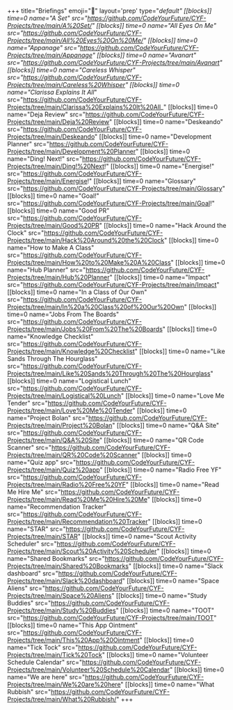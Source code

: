 +++
title="Briefings"
emoji="💼"
layout='prep'
type="_default"
[[blocks]]
time=0
name="A Set"
src="https://github.com/CodeYourFuture/CYF-Projects/tree/main/A%20Set/"
[[blocks]]
time=0
name="All Eyes On Me"
src="https://github.com/CodeYourFuture/CYF-Projects/tree/main/All%20Eyes%20On%20Me/"
[[blocks]]
time=0
name="Appanage"
src="https://github.com/CodeYourFuture/CYF-Projects/tree/main/Appanage"
[[blocks]]
time=0
name="Avanart"
src="https://github.com/CodeYourFuture/CYF-Projects/tree/main/Avanart"
[[blocks]]
time=0
name="Careless Whisper"
src="https://github.com/CodeYourFuture/CYF-Projects/tree/main/Careless%20Whisper"
[[blocks]]
time=0
name="Clarissa Explains It All_"
src="https://github.com/CodeYourFuture/CYF-Projects/tree/main/Clarissa%20Explains%20It%20All_"
[[blocks]]
time=0
name="Deja Review"
src="https://github.com/CodeYourFuture/CYF-Projects/tree/main/Deja%20Review"
[[blocks]]
time=0
name="Deskeando"
src="https://github.com/CodeYourFuture/CYF-Projects/tree/main/Deskeando"
[[blocks]]
time=0
name="Development Planner"
src="https://github.com/CodeYourFuture/CYF-Projects/tree/main/Development%20Planner"
[[blocks]]
time=0
name="Ding! Next!"
src="https://github.com/CodeYourFuture/CYF-Projects/tree/main/Ding!%20Next!"
[[blocks]]
time=0
name="Energise!"
src="https://github.com/CodeYourFuture/CYF-Projects/tree/main/Energise!"
[[blocks]]
time=0
name="Glossary"
src="https://github.com/CodeYourFuture/CYF-Projects/tree/main/Glossary"
[[blocks]]
time=0
name="Goal!"
src="https://github.com/CodeYourFuture/CYF-Projects/tree/main/Goal!"
[[blocks]]
time=0
name="Good PR"
src="https://github.com/CodeYourFuture/CYF-Projects/tree/main/Good%20PR"
[[blocks]]
time=0
name="Hack Around the Clock"
src="https://github.com/CodeYourFuture/CYF-Projects/tree/main/Hack%20Around%20the%20Clock"
[[blocks]]
time=0
name="How to Make A Class"
src="https://github.com/CodeYourFuture/CYF-Projects/tree/main/How%20to%20Make%20A%20Class"
[[blocks]]
time=0
name="Hub Planner"
src="https://github.com/CodeYourFuture/CYF-Projects/tree/main/Hub%20Planner"
[[blocks]]
time=0
name="Impact"
src="https://github.com/CodeYourFuture/CYF-Projects/tree/main/Impact"
[[blocks]]
time=0
name="In a Class of Our Own"
src="https://github.com/CodeYourFuture/CYF-Projects/tree/main/In%20a%20Class%20of%20Our%20Own"
[[blocks]]
time=0
name="Jobs From The Boards"
src="https://github.com/CodeYourFuture/CYF-Projects/tree/main/Jobs%20From%20The%20Boards"
[[blocks]]
time=0
name="Knowledge Checklist"
src="https://github.com/CodeYourFuture/CYF-Projects/tree/main/Knowledge%20Checklist"
[[blocks]]
time=0
name="Like Sands Through The Hourglass"
src="https://github.com/CodeYourFuture/CYF-Projects/tree/main/Like%20Sands%20Through%20The%20Hourglass"
[[blocks]]
time=0
name="Logistical Lunch"
src="https://github.com/CodeYourFuture/CYF-Projects/tree/main/Logistical%20Lunch"
[[blocks]]
time=0
name="Love Me Tender"
src="https://github.com/CodeYourFuture/CYF-Projects/tree/main/Love%20Me%20Tender"
[[blocks]]
time=0
name="Project Bolan"
src="https://github.com/CodeYourFuture/CYF-Projects/tree/main/Project%20Bolan"
[[blocks]]
time=0
name="Q&A Site"
src="https://github.com/CodeYourFuture/CYF-Projects/tree/main/Q&A%20Site"
[[blocks]]
time=0
name="QR Code Scanner"
src="https://github.com/CodeYourFuture/CYF-Projects/tree/main/QR%20Code%20Scanner"
[[blocks]]
time=0
name="Quiz app"
src="https://github.com/CodeYourFuture/CYF-Projects/tree/main/Quiz%20app"
[[blocks]]
time=0
name="Radio Free YF"
src="https://github.com/CodeYourFuture/CYF-Projects/tree/main/Radio%20Free%20YF"
[[blocks]]
time=0
name="Read Me Hire Me"
src="https://github.com/CodeYourFuture/CYF-Projects/tree/main/Read%20Me%20Hire%20Me"
[[blocks]]
time=0
name="Recommendation Tracker"
src="https://github.com/CodeYourFuture/CYF-Projects/tree/main/Recommendation%20Tracker"
[[blocks]]
time=0
name="STAR"
src="https://github.com/CodeYourFuture/CYF-Projects/tree/main/STAR"
[[blocks]]
time=0
name="Scout Activity Scheduler"
src="https://github.com/CodeYourFuture/CYF-Projects/tree/main/Scout%20Activity%20Scheduler"
[[blocks]]
time=0
name="Shared Bookmarks"
src="https://github.com/CodeYourFuture/CYF-Projects/tree/main/Shared%20Bookmarks"
[[blocks]]
time=0
name="Slack dashboard"
src="https://github.com/CodeYourFuture/CYF-Projects/tree/main/Slack%20dashboard"
[[blocks]]
time=0
name="Space Aliens"
src="https://github.com/CodeYourFuture/CYF-Projects/tree/main/Space%20Aliens"
[[blocks]]
time=0
name="Study Buddies"
src="https://github.com/CodeYourFuture/CYF-Projects/tree/main/Study%20Buddies"
[[blocks]]
time=0
name="TOOT"
src="https://github.com/CodeYourFuture/CYF-Projects/tree/main/TOOT"
[[blocks]]
time=0
name="This App Ointment"
src="https://github.com/CodeYourFuture/CYF-Projects/tree/main/This%20App%20Ointment"
[[blocks]]
time=0
name="Tick Tock"
src="https://github.com/CodeYourFuture/CYF-Projects/tree/main/Tick%20Tock"
[[blocks]]
time=0
name="Volunteer Schedule Calendar"
src="https://github.com/CodeYourFuture/CYF-Projects/tree/main/Volunteer%20Schedule%20Calendar"
[[blocks]]
time=0
name="We are here"
src="https://github.com/CodeYourFuture/CYF-Projects/tree/main/We%20are%20here"
[[blocks]]
time=0
name="What Rubbish"
src="https://github.com/CodeYourFuture/CYF-Projects/tree/main/What%20Rubbish/"
+++
